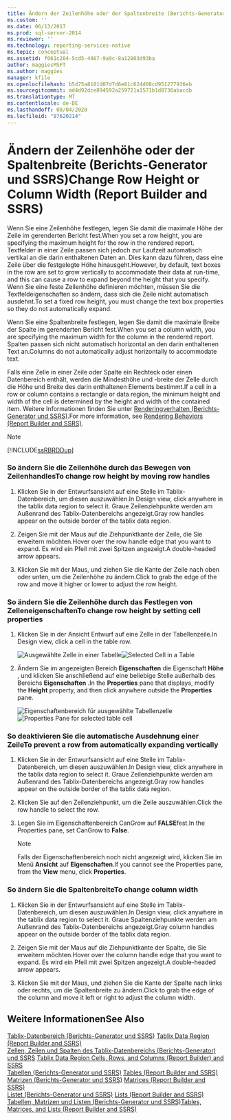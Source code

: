 ```yaml
---
title: Ändern der Zeilenhöhe oder der Spaltenbreite (Berichts-Generator und SSRS) | Microsoft-Dokumentation
ms.custom: ''
ms.date: 06/13/2017
ms.prod: sql-server-2014
ms.reviewer: ''
ms.technology: reporting-services-native
ms.topic: conceptual
ms.assetid: f061c204-5cd5-4467-9a9c-8a12803d93ba
author: maggiesMSFT
ms.author: maggies
manager: kfile
ms.openlocfilehash: b5d75a8101d07d7d6e81c624d08cd951277936eb
ms.sourcegitcommit: ad4d92dce894592a259721a1571b1d8736abacdb
ms.translationtype: MT
ms.contentlocale: de-DE
ms.lasthandoff: 08/04/2020
ms.locfileid: "87620214"
---
```

# <a name="change-row-height-or-column-width-report-builder-and-ssrs"></a><span data-ttu-id="f3d34-102">Ändern der Zeilenhöhe oder der Spaltenbreite (Berichts-Generator und SSRS)</span><span class="sxs-lookup"><span data-stu-id="f3d34-102">Change Row Height or Column Width (Report Builder and SSRS)</span></span>
  <span data-ttu-id="f3d34-103">Wenn Sie eine Zeilenhöhe festlegen, legen Sie damit die maximale Höhe der Zeile im gerenderten Bericht fest.</span><span class="sxs-lookup"><span data-stu-id="f3d34-103">When you set a row height, you are specifying the maximum height for the row in the rendered report.</span></span> <span data-ttu-id="f3d34-104">Textfelder in einer Zeile passen sich jedoch zur Laufzeit automatisch vertikal an die darin enthaltenen Daten an. Dies kann dazu führen, dass eine Zeile über die festgelegte Höhe hinausgeht.</span><span class="sxs-lookup"><span data-stu-id="f3d34-104">However, by default, text boxes in the row are set to grow vertically to accommodate their data at run-time, and this can cause a row to expand beyond the height that you specify.</span></span> <span data-ttu-id="f3d34-105">Wenn Sie eine feste Zeilenhöhe definieren möchten, müssen Sie die Textfeldeigenschaften so ändern, dass sich die Zeile nicht automatisch ausdehnt.</span><span class="sxs-lookup"><span data-stu-id="f3d34-105">To set a fixed row height, you must change the text box properties so they do not automatically expand.</span></span>  
  
 <span data-ttu-id="f3d34-106">Wenn Sie eine Spaltenbreite festlegen, legen Sie damit die maximale Breite der Spalte im gerenderten Bericht fest.</span><span class="sxs-lookup"><span data-stu-id="f3d34-106">When you set a column width, you are specifying the maximum width for the column in the rendered report.</span></span> <span data-ttu-id="f3d34-107">Spalten passen sich nicht automatisch horizontal an den darin enthaltenen Text an.</span><span class="sxs-lookup"><span data-stu-id="f3d34-107">Columns do not automatically adjust horizontally to accommodate text.</span></span>  
  
 <span data-ttu-id="f3d34-108">Falls eine Zelle in einer Zeile oder Spalte ein Rechteck oder einen Datenbereich enthält, werden die Mindesthöhe und -breite der Zelle durch die Höhe und Breite des darin enthaltenen Elements bestimmt.</span><span class="sxs-lookup"><span data-stu-id="f3d34-108">If a cell in a row or column contains a rectangle or data region, the minimum height and width of the cell is determined by the height and width of the contained item.</span></span> <span data-ttu-id="f3d34-109">Weitere Informationen finden Sie unter [Renderingverhalten &#40;Berichts-Generator und SSRS&#41;](rendering-behaviors-report-builder-and-ssrs.md).</span><span class="sxs-lookup"><span data-stu-id="f3d34-109">For more information, see [Rendering Behaviors &#40;Report Builder  and SSRS&#41;](rendering-behaviors-report-builder-and-ssrs.md).</span></span>  
  
> [!NOTE]  
>  [!INCLUDE[ssRBRDDup](../../includes/ssrbrddup-md.md)]  
  
### <a name="to-change-row-height-by-moving-row-handles"></a><span data-ttu-id="f3d34-110">So ändern Sie die Zeilenhöhe durch das Bewegen von Zeilenhandles</span><span class="sxs-lookup"><span data-stu-id="f3d34-110">To change row height by moving row handles</span></span>  
  
1.  <span data-ttu-id="f3d34-111">Klicken Sie in der Entwurfsansicht auf eine Stelle im Tablix-Datenbereich, um diesen auszuwählen.</span><span class="sxs-lookup"><span data-stu-id="f3d34-111">In Design view, click anywhere in the tablix data region to select it.</span></span> <span data-ttu-id="f3d34-112">Graue Zeilenziehpunkte werden am Außenrand des Tablix-Datenbereichs angezeigt.</span><span class="sxs-lookup"><span data-stu-id="f3d34-112">Gray row handles appear on the outside border of the tablix data region.</span></span>  
  
2.  <span data-ttu-id="f3d34-113">Zeigen Sie mit der Maus auf die Ziehpunktkante der Zeile, die Sie erweitern möchten.</span><span class="sxs-lookup"><span data-stu-id="f3d34-113">Hover over the row handle edge that you want to expand.</span></span> <span data-ttu-id="f3d34-114">Es wird ein Pfeil mit zwei Spitzen angezeigt.</span><span class="sxs-lookup"><span data-stu-id="f3d34-114">A double-headed arrow appears.</span></span>  
  
3.  <span data-ttu-id="f3d34-115">Klicken Sie mit der Maus, und ziehen Sie die Kante der Zeile nach oben oder unten, um die Zeilenhöhe zu ändern.</span><span class="sxs-lookup"><span data-stu-id="f3d34-115">Click to grab the edge of the row and move it higher or lower to adjust the row height.</span></span>  
  
### <a name="to-change-row-height-by-setting-cell-properties"></a><span data-ttu-id="f3d34-116">So ändern Sie die Zeilenhöhe durch das Festlegen von Zelleneigenschaften</span><span class="sxs-lookup"><span data-stu-id="f3d34-116">To change row height by setting cell properties</span></span>  
  
1.  <span data-ttu-id="f3d34-117">Klicken Sie in der Ansicht Entwurf auf eine Zelle in der Tabellenzeile.</span><span class="sxs-lookup"><span data-stu-id="f3d34-117">In Design view, click a cell in the table row.</span></span>  
  
     <span data-ttu-id="f3d34-118">![Ausgewählte Zelle in einer Tabelle](../media/table-selectcell.png "Ausgewählte Zelle in einer Tabelle")</span><span class="sxs-lookup"><span data-stu-id="f3d34-118">![Selected Cell in a Table](../media/table-selectcell.png "Selected Cell in a Table")</span></span>  
  
2.  <span data-ttu-id="f3d34-119">Ändern Sie im angezeigten Bereich **Eigenschaften** die Eigenschaft **Höhe** , und klicken Sie anschließend auf eine beliebige Stelle außerhalb des Bereichs **Eigenschaften** .</span><span class="sxs-lookup"><span data-stu-id="f3d34-119">In the **Properties** pane that displays, modify the **Height** property, and then click anywhere outside the **Properties** pane.</span></span>  
  
     <span data-ttu-id="f3d34-120">![Eigenschaftenbereich für ausgewählte Tabellenzelle](../media/cell-propertiespane.png "Eigenschaftenbereich für ausgewählte Tabellenzelle")</span><span class="sxs-lookup"><span data-stu-id="f3d34-120">![Properties Pane for selected table cell](../media/cell-propertiespane.png "Properties Pane for selected table cell")</span></span>  
  
### <a name="to-prevent-a-row-from-automatically-expanding-vertically"></a><span data-ttu-id="f3d34-121">So deaktivieren Sie die automatische Ausdehnung einer Zeile</span><span class="sxs-lookup"><span data-stu-id="f3d34-121">To prevent a row from automatically expanding vertically</span></span>  
  
1.  <span data-ttu-id="f3d34-122">Klicken Sie in der Entwurfsansicht auf eine Stelle im Tablix-Datenbereich, um diesen auszuwählen.</span><span class="sxs-lookup"><span data-stu-id="f3d34-122">In Design view, click anywhere in the tablix data region to select it.</span></span> <span data-ttu-id="f3d34-123">Graue Zeilenziehpunkte werden am Außenrand des Tablix-Datenbereichs angezeigt.</span><span class="sxs-lookup"><span data-stu-id="f3d34-123">Gray row handles appear on the outside border of the tablix data region.</span></span>  
  
2.  <span data-ttu-id="f3d34-124">Klicken Sie auf den Zeilenziehpunkt, um die Zeile auszuwählen.</span><span class="sxs-lookup"><span data-stu-id="f3d34-124">Click the row handle to select the row.</span></span>  
  
3.  <span data-ttu-id="f3d34-125">Legen Sie im Eigenschaftenbereich CanGrow auf **FALSE**fest.</span><span class="sxs-lookup"><span data-stu-id="f3d34-125">In the Properties pane, set CanGrow to **False**.</span></span>  
  
    > [!NOTE]  
    >  <span data-ttu-id="f3d34-126">Falls der Eigenschaftenbereich noch nicht angezeigt wird, klicken Sie im Menü **Ansicht** auf **Eigenschaften**.</span><span class="sxs-lookup"><span data-stu-id="f3d34-126">If you cannot see the Properties pane, from the **View** menu, click **Properties**.</span></span>  
  
### <a name="to-change-column-width"></a><span data-ttu-id="f3d34-127">So ändern Sie die Spaltenbreite</span><span class="sxs-lookup"><span data-stu-id="f3d34-127">To change column width</span></span>  
  
1.  <span data-ttu-id="f3d34-128">Klicken Sie in der Entwurfsansicht auf eine Stelle im Tablix-Datenbereich, um diesen auszuwählen.</span><span class="sxs-lookup"><span data-stu-id="f3d34-128">In Design view, click anywhere in the tablix data region to select it.</span></span> <span data-ttu-id="f3d34-129">Graue Spaltenziehpunkte werden am Außenrand des Tablix-Datenbereichs angezeigt.</span><span class="sxs-lookup"><span data-stu-id="f3d34-129">Gray column handles appear on the outside border of the tablix data region.</span></span>  
  
2.  <span data-ttu-id="f3d34-130">Zeigen Sie mit der Maus auf die Ziehpunktkante der Spalte, die Sie erweitern möchten.</span><span class="sxs-lookup"><span data-stu-id="f3d34-130">Hover over the column handle edge that you want to expand.</span></span> <span data-ttu-id="f3d34-131">Es wird ein Pfeil mit zwei Spitzen angezeigt.</span><span class="sxs-lookup"><span data-stu-id="f3d34-131">A double-headed arrow appears.</span></span>  
  
3.  <span data-ttu-id="f3d34-132">Klicken Sie mit der Maus, und ziehen Sie die Kante der Spalte nach links oder rechts, um die Spaltenbreite zu ändern.</span><span class="sxs-lookup"><span data-stu-id="f3d34-132">Click to grab the edge of the column and move it left or right to adjust the column width.</span></span>  
  
## <a name="see-also"></a><span data-ttu-id="f3d34-133">Weitere Informationen</span><span class="sxs-lookup"><span data-stu-id="f3d34-133">See Also</span></span>  
 <span data-ttu-id="f3d34-134">[Tablix-Datenbereich &#40;Berichts-Generator und SSRS&#41;](../tablix-data-region-report-builder-and-ssrs.md) </span><span class="sxs-lookup"><span data-stu-id="f3d34-134">[Tablix Data Region &#40;Report Builder and SSRS&#41;](../tablix-data-region-report-builder-and-ssrs.md) </span></span>  
 <span data-ttu-id="f3d34-135">[Zellen, Zeilen und Spalten des Tablix-Datenbereichs &#40;Berichts-Generator&#41; und SSRS](tablix-data-region-cells-rows-and-columns-report-builder-and-ssrs.md) </span><span class="sxs-lookup"><span data-stu-id="f3d34-135">[Tablix Data Region Cells, Rows, and Columns &#40;Report Builder&#41; and SSRS](tablix-data-region-cells-rows-and-columns-report-builder-and-ssrs.md) </span></span>  
 <span data-ttu-id="f3d34-136">[Tabellen &#40;Berichts-Generator und SSRS&#41;](tables-report-builder-and-ssrs.md) </span><span class="sxs-lookup"><span data-stu-id="f3d34-136">[Tables &#40;Report Builder  and SSRS&#41;](tables-report-builder-and-ssrs.md) </span></span>  
 <span data-ttu-id="f3d34-137">[Matrizen &#40;Berichts-Generator und SSRS&#41;](create-a-matrix-report-builder-and-ssrs.md) </span><span class="sxs-lookup"><span data-stu-id="f3d34-137">[Matrices &#40;Report Builder and SSRS&#41;](create-a-matrix-report-builder-and-ssrs.md) </span></span>  
 <span data-ttu-id="f3d34-138">[Listet &#40;Berichts-Generator und SSRS&#41;](create-invoices-and-forms-with-lists-report-builder-and-ssrs.md) </span><span class="sxs-lookup"><span data-stu-id="f3d34-138">[Lists &#40;Report Builder and SSRS&#41;](create-invoices-and-forms-with-lists-report-builder-and-ssrs.md) </span></span>  
 [<span data-ttu-id="f3d34-139">Tabellen, Matrizen und Listen &#40;Berichts-Generator und SSRS&#41;</span><span class="sxs-lookup"><span data-stu-id="f3d34-139">Tables, Matrices, and Lists &#40;Report Builder and SSRS&#41;</span></span>](tables-matrices-and-lists-report-builder-and-ssrs.md)  
  
  
